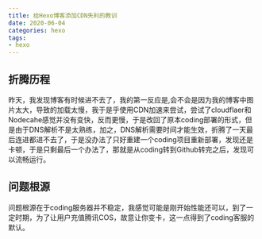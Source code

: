 ```yaml
---
title: 给Hexo博客添加CDN失利的教训
date: 2020-06-04
categories: hexo
tags: 
- hexo
---
```

## 折腾历程
昨天，我发现博客有时候进不去了，我的第一反应是,会不会是因为我的博客中图片太大，导致的加载太慢，我于是乎使用CDN加速来尝试，尝试了cloudflaer和Nodecahe感觉并没有变快，反而更慢，于是改回了原本coding部署的形式，但是由于DNS解析不是太熟练，加之，DNS解析需要时间才能生效，折腾了一天最后连进都进不去了，于是没办法了只好重建一个coding项目重新部署，发现还是卡顿，于是只剩最后一个办法了，那就是从coding转到Github转完之后，发现可以流畅运行。

## 问题根源
问题根源在于coding服务器并不稳定，我感觉可能是刚开始性能还可以，到了一定时期，为了让用户充值腾讯COS，故意让你变卡，这一点得到了coding客服的默认。